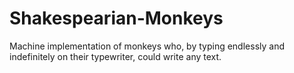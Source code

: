 # Shakespearian-Monkeys
Machine implementation of monkeys who, by typing endlessly and indefinitely on their typewriter, could write any text.
